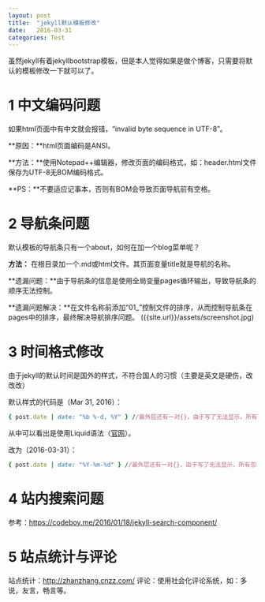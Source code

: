 ```yaml
---
layout: post
title:  "jekyll默认模板修改"
date:   2016-03-31
categories: Test
---
```

虽然jekyll有着jekyllbootstrap模板，但是本人觉得如果是做个博客，只需要将默认的模板修改一下就可以了。

# 1 中文编码问题 #
如果html页面中有中文就会报错，“invalid byte sequence in UTF-8”。

**原因：**html页面编码是ANSI。

**方法：**使用Notepad++编辑器，修改页面的编码格式，如：header.html文件保存为UTF-8无BOM编码格式。

**PS：**不要适应记事本，否则有BOM会导致页面导航前有空格。



# 2 导航条问题 #
默认模板的导航条只有一个about，如何在加一个blog菜单呢？

**方法：**
在根目录加一个.md或html文件。其页面变量title就是导航的名称。

**遗漏问题：**由于导航条的信息是使用全局变量pages循环输出，导致导航条的顺序无法控制。

**遗漏问题解决：**在文件名称前添加“01_”控制文件的排序，从而控制导航条在pages中的排序，最终解决导航排序问题。
({{site.url}}/assets/screenshot.jpg)


# 3 时间格式修改 #
由于jekyll的默认时间是国外的样式，不符合国人的习惯（主要是英文是硬伤，改改改）

默认样式的代码是（Mar 31, 2016）：

```ruby
{ post.date | date: "%b %-d, %Y" } //最外层还有一对{}，由于写了无法显示，所有忽略了
```
从中可以看出是使用Liquid语法（[官网](https://docs.shopify.com/themes/liquid/basics)）。

改为（2016-03-31）：

```ruby
{ post.date | date: "%Y-%m-%d" } //最外层还有一对{}，由于写了无法显示，所有忽略了
```


# 4 站内搜索问题 #

参考：https://codeboy.me/2016/01/18/jekyll-search-component/

# 5 站点统计与评论

站点统计：http://zhanzhang.cnzz.com/
评论：使用社会化评论系统，如：多说，友言，畅言等。

